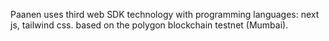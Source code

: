 Paanen uses third web SDK technology with programming languages: next js, tailwind css.
based on the polygon blockchain testnet (Mumbai).
